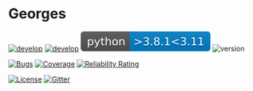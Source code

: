 # Georges

[![develop](https://github.com/ULB-Metronu/georges/actions/workflows/develop.yml/badge.svg?branch=develop)](https://github.com/ULB-Metronu/georges/actions/workflows/develop.yml)
[![develop](https://github.com/rtesse/georges/actions/workflows/documentation.yml/badge.svg?branch=develop)](https://github.com/ULB-Metronu/georges/actions/workflows/documentation.yml)
![Python](docs/_static/python_versions.svg)
![version](https://img.shields.io/badge/version-2022.1-blue)

[![Bugs](https://sonarcloud.io/api/project_badges/measure?project=rtesse_georges&metric=bugs)](https://sonarcloud.io/summary/new_code?id=rtesse_georges)
[![Coverage](https://sonarcloud.io/api/project_badges/measure?project=rtesse_georges&metric=coverage)](https://sonarcloud.io/summary/new_code?id=rtesse_georges)
[![Reliability Rating](https://sonarcloud.io/api/project_badges/measure?project=rtesse_georges&metric=reliability_rating)](https://sonarcloud.io/summary/new_code?id=rtesse_georges)

[![License](https://img.shields.io/badge/License-GPLv3-blue.svg)](https://www.gnu.org/licenses/gpl-3.0)
[![Gitter](https://badges.gitter.im/Join%20Chat.svg)](https://gitter.im/ULB-TeamProton/georges)